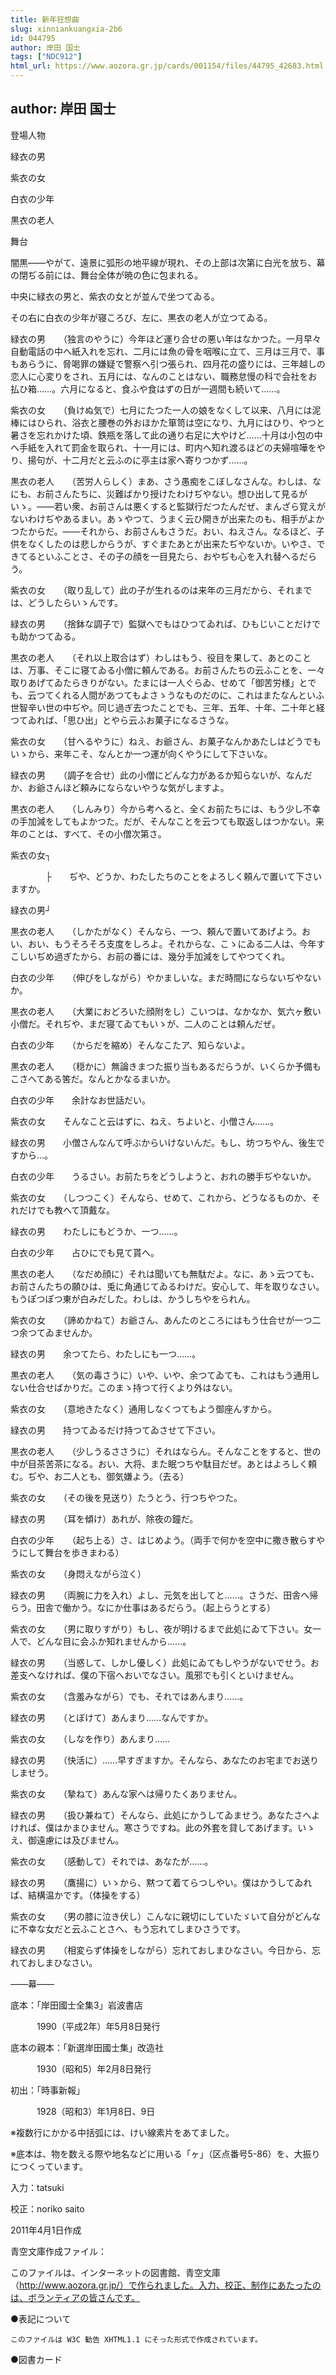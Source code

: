 ```yaml
---
title: 新年狂想曲
slug: xinniankuangxia-2b6
id: 044795
author: 岸田 国士
tags: ["NDC912"]
html_url: https://www.aozora.gr.jp/cards/001154/files/44795_42683.html
---
```


## author: 岸田 国士

登場人物





緑衣の男

紫衣の女

白衣の少年

黒衣の老人





舞台





闇黒――やがて、遠景に弧形の地平線が現れ、その上部は次第に白光を放ち、幕の閉ぢる前には、舞台全体が暁の色に包まれる。





中央に緑衣の男と、紫衣の女とが並んで坐つてゐる。

その右に白衣の少年が寝ころび、左に、黒衣の老人が立つてゐる。





緑衣の男　　（独言のやうに）今年ほど運り合せの悪い年はなかつた。一月早々自動電話の中へ紙入れを忘れ、二月には魚の骨を咽喉に立て、三月は三月で、事もあらうに、脅喝罪の嫌疑で警察へ引つ張られ、四月花の盛りには、三年越しの恋人に心変りをされ、五月には、なんのことはない、職務怠慢の科で会社をお払ひ箱……。六月になると、食ふや食はずの日が一週間も続いて……。

紫衣の女　　（負けぬ気で）七月にたつた一人の娘をなくして以来、八月には泥棒にはひられ、浴衣と腰巻の外おほかた箪笥は空になり、九月にはひり、やつと暑さを忘れかけた頃、鉄瓶を落して此の通り右足に大やけど……十月は小包の中へ手紙を入れて罰金を取られ、十一月には、町内へ知れ渡るほどの夫婦喧嘩をやり、揚句が、十二月だと云ふのに亭主は家へ寄りつかず……。

黒衣の老人　　（苦労人らしく）まあ、さう愚痴をこぼしなさんな。わしは、なにも、お前さんたちに、災難ばかり授けたわけぢやない。想ひ出して見るがいゝ。――若い衆、お前さんは悪くすると監獄行だつたんだぜ、まんざら覚えがないわけぢやあるまい。あゝやつて、うまく云ひ開きが出来たのも、相手がよかつたからだ。――それから、お前さんもさうだ。おい、ねえさん。なるほど、子供をなくしたのは悲しからうが、すぐまたあとが出来たぢやないか。いやさ、できてるといふことさ、その子の顔を一目見たら、おやぢも心を入れ替へるだらう。

紫衣の女　　（取り乱して）此の子が生れるのは来年の三月だから、それまでは、どうしたらいゝんです。

緑衣の男　　（捨鉢な調子で）監獄へでもはひつてゐれば、ひもじいことだけでも助かつてゐる。

黒衣の老人　　（それ以上取合はず）わしはもう、役目を果して、あとのことは、万事、そこに寝てゐる小僧に頼んである。お前さんたちの云ふことを、一々取りあげてゐたらきりがない。たまには一人ぐらゐ、せめて「御苦労様」とでも、云つてくれる人間があつてもよさゝうなものだのに、これはまたなんといふ世智辛い世の中ぢや。同じ過ぎ去つたことでも、三年、五年、十年、二十年と経つてゐれば、「思ひ出」とやら云ふお菓子になるさうな。

紫衣の女　　（甘へるやうに）ねえ、お爺さん、お菓子なんかあたしはどうでもいゝから、来年こそ、なんとか一つ運が向くやうにして下さいな。

緑衣の男　　（調子を合せ）此の小僧にどんな力があるか知らないが、なんだか、お爺さんほど頼みにならないやうな気がしますよ。

黒衣の老人　　（しんみり）今から考へると、全くお前たちには、もう少し不幸の手加減をしてもよかつた。だが、そんなことを云つても取返しはつかない。来年のことは、すべて、その小僧次第さ。

紫衣の女┐

　　　　├　　ぢや、どうか、わたしたちのことをよろしく頼んで置いて下さいますか。

緑衣の男┘

黒衣の老人　　（しかたがなく）そんなら、一つ、頼んで置いてあげよう。おい、おい、もうそろそろ支度をしろよ。それからな、こゝにゐる二人は、今年すこしいぢめ過ぎたから、お前の番には、幾分手加減をしてやつてくれ。

白衣の少年　　（伸びをしながら）やかましいな。まだ時間にならないぢやないか。

黒衣の老人　　（大業におどろいた顔附をし）こいつは、なかなか、気六ヶ敷い小僧だ。それぢや、まだ寝てゐてもいゝが、二人のことは頼んだぜ。

白衣の少年　　（からだを縮め）そんなこたア、知らないよ。

黒衣の老人　　（穏かに）無論きまつた振り当もあるだらうが、いくらか予備もこさへてある筈だ。なんとかなるまいか。

白衣の少年　　余計なお世話だい。

紫衣の女　　そんなこと云はずに、ねえ、ちよいと、小僧さん……。

緑衣の男　　小僧さんなんて呼ぶからいけないんだ。もし、坊つちやん、後生ですから…。

白衣の少年　　うるさい。お前たちをどうしようと、おれの勝手ぢやないか。

紫衣の女　　（しつつこく）そんなら、せめて、これから、どうなるものか、それだけでも教へて頂戴な。

緑衣の男　　わたしにもどうか、一つ……。

白衣の少年　　占ひにでも見て貰へ。

黒衣の老人　　（なだめ顔に）それは聞いても無駄だよ。なに、あゝ云つても、お前さんたちの願ひは、兎に角通じてゐるわけだ。安心して、年を取りなさい。もうぽつぽつ東が白みだした。わしは、かうしちやをられん。

紫衣の女　　（諦めかねて）お爺さん、あんたのところにはもう仕合せが一つ二つ余つてゐませんか。

緑衣の男　　余つてたら、わたしにも一つ……。

黒衣の老人　　（気の毒さうに）いや、いや、余つてゐても、これはもう通用しない仕合せばかりだ。このまゝ持つて行くより外はない。

紫衣の女　　（意地きたなく）通用しなくつてもよう御座んすから。

緑衣の男　　持つてゐるだけ持つてゐさせて下さい。

黒衣の老人　　（少しうるささうに）それはならん。そんなことをすると、世の中が目茶苦茶になる。おい、大将、また眠つちや駄目だぜ。あとはよろしく頼む。ぢや、お二人とも、御気嫌よう。（去る）

紫衣の女　　（その後を見送り）たうとう、行つちやつた。

緑衣の男　　（耳を傾け）あれが、除夜の鐘だ。

白衣の少年　　（起ち上る）さ、はじめよう。（両手で何かを空中に撒き散らすやうにして舞台を歩きまわる）

紫衣の女　　（身悶えながら泣く）

緑衣の男　　（両腕に力を入れ）よし、元気を出してと……。さうだ、田舎へ帰らう。田舎で働かう。なにか仕事はあるだらう。（起上らうとする）

紫衣の女　　（男に取りすがり）もし、夜が明けるまで此処にゐて下さい。女一人で、どんな目に会ふか知れませんから……。

緑衣の男　　（当惑して、しかし優しく）此処にゐてもしやうがないでせう。お差支へなければ、僕の下宿へおいでなさい。風邪でも引くといけません。

紫衣の女　　（含羞みながら）でも、それではあんまり……。

緑衣の男　　（とぼけて）あんまり……なんですか。

紫衣の女　　（しなを作り）あんまり……

緑衣の男　　（快活に）……早すぎますか。そんなら、あなたのお宅までお送りしませう。

紫衣の女　　（摯ねて）あんな家へは帰りたくありません。

緑衣の男　　（扱ひ兼ねて）そんなら、此処にかうしてゐませう。あなたさへよければ、僕はかまひません。寒さうですね。此の外套を貸してあげます。いゝえ、御遠慮には及びません。

紫衣の女　　（感動して）それでは、あなたが……。

緑衣の男　　（鷹揚に）いゝから、黙つて着てらつしやい。僕はかうしてゐれば、結構温かです。（体操をする）

紫衣の女　　（男の膝に泣き伏し）こんなに親切にしていたゞいて自分がどんなに不幸な女だと云ふことさへ、もう忘れてしまひさうです。

緑衣の男　　（相変らず体操をしながら）忘れておしまひなさい。今日から、忘れておしまひなさい。

――幕――













底本：「岸田國士全集3」岩波書店

　　　1990（平成2年）年5月8日発行

底本の親本：「新選岸田國士集」改造社

　　　1930（昭和5）年2月8日発行

初出：「時事新報」

　　　1928（昭和3）年1月8日、9日

※複数行にかかる中括弧には、けい線素片をあてました。

※底本は、物を数える際や地名などに用いる「ヶ」（区点番号5-86）を、大振りにつくっています。

入力：tatsuki

校正：noriko saito

2011年4月1日作成

青空文庫作成ファイル：

このファイルは、インターネットの図書館、青空文庫（http://www.aozora.gr.jp/）で作られました。入力、校正、制作にあたったのは、ボランティアの皆さんです。











●表記について


	このファイルは W3C 勧告 XHTML1.1 にそった形式で作成されています。







●図書カード